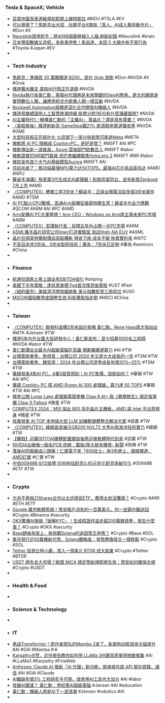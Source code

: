 ### Tesla & SpaceX; Vehicle
- [百度地圖真車道級導航即將上線特斯拉](https://technews.tw/2024/06/04/baidu-map-v20-tesla/) #BIDU #TSLA #EV
- [可以壞壞了？馬斯克出大招　社群平台X開放「真人、AI成人藝術動作片」](https://tw.nextapple.com/international/20240604/B83FFB5BA1320E114D57B290B7FD5620) #Elon #X
- [Neuralink競爭對手：將4096個電極植入人腦 刷新紀錄](https://news.cnyes.com/news/id/5584269) #Neuralink #brain
- [日本豐田數據又造假，多款車停售！馬自達、本田 5 大廠也有不當行為](https://www.managertoday.com.tw/articles/view/68669) #Toyota #Japan #EV
-
- ### Tech Industry
- [馬斯克：準備買 30 萬顆輝達 B200，提升 Grok 效能](https://technews.tw/2024/06/04/elon-musk-nvidia-b200-grok/) #Elon #NVDA #X #Grok
- [輝達獨木難支 美股AI行情正在退燒](https://news.cnyes.com/news/id/5584959) #NVDA
- [Nvidia執行長黃仁勳：客服AI代理將是未來關鍵的GenAI應用，更大的願景是實現數位人類，讓應用程式也能像人類一樣互動](https://www.ithome.com.tw/news/163273) #NVDA
- [Rockwell Automation與輝達深化合作開發AI機器人](https://news.cnyes.com/news/id/5584993) #NVDA
- [輝達用業績證明人工智慧熱潮持續 股票分割1拆10有什麼潛藏風險?](https://news.cnyes.com/news/id/5586015) #NVDA
- [AI主權時代1／解構黃仁勳的「主權AI」 賣晶片？還是真有需要？](https://money.udn.com/money/story/123742/8009551) #NVDA
- [〈美股盤後〉輝達刷新高 GameStop飆21% 能源股拖累道瓊收黑](https://news.cnyes.com/news/id/5585087) #NVDA #GME
- [大型科技股正在碎片化 七巨頭下一家分拆股票可能是Meta](https://news.cnyes.com/news/id/5584858) #META
- [微軟將 AI PC 限縮成 Copilot+PC，是好是壞？](https://technews.tw/2024/06/04/copilotpc/) #MSFT #AI #PC
- [微軟傳出新一波裁員，Azure 雲端部門砍數百人](https://finance.technews.tw/2024/06/04/microsoft-cutting-hundreds-of-jobs-in-azure-cloud-business/) #MSFT #labor
- [微軟證實於MR部門裁員 但仍會繼續販售HoloLens 2](https://news.cnyes.com/news/id/5585082) #MSFT #MR #labor
- [微软发布首个大气AI基础模型Aurora](https://www.jiqizhixin.com/articles/2024-06-04-4) #MSFT #AI
- [苏妈杀疯了：移动端最强NPU算力达50TOPS，最强AI芯片挑战英伟达](https://www.jiqizhixin.com/articles/2024-06-04-6) #AMD #NPU
- [蘇姿丰演講》發表第3代生成式AI處理器！和施崇棠同台、宣布新款Zenbook 7月上市](https://www.wealth.com.tw/articles/d42f1070-b554-48ca-8380-8b7b1eac21aa) #AMD
- [〈COMPUTEX〉轉單三星3奈米？蘇姿丰：正與台積電洽談多個3奈米案件](https://news.cnyes.com/news/id/5584674) #AMD #TSM
- [AI PC點火CPU戰場，高通Arm架構狂搶英特爾生意！蘇姿丰也全力應戰](https://www.bnext.com.tw/article/79311/ai-pc-copilot-arm-pc-cpu) #QCOM #ARM #AI #PC #AMD
- [Arm架構AI PC大軍壓境！Arm CEO：Windows on Arm將主導未來PC市場](https://www.bnext.com.tw/article/79312/computex2024-arm-keynote) #ARM
- [〈COMPUTEX〉安謀執行長：目標五年內占領一半PC市場](https://news.cnyes.com/news/id/5584931) #ARM
- [ASML攜手晶片研究公司Imec打造實驗室 測試High-NA EUV](https://news.cnyes.com/news/id/5584964) #ASML
- [晶片巨頭英特爾股價自高點腰斬 營收下跌 成本不變 拖累獲利率](https://news.cnyes.com/news/id/5584947) #INTC
- [不盲目追求3奈米、5奈米製程技術！華為：7奈米已足夠](https://news.cnyes.com/news/id/5585117) #華為 #semicon #China
-
- ### Finance
- [航運巨頭馬士基上調全年EBITDA指引](https://news.cnyes.com/news/id/5585086) #shiping
- [美銀下半年策略：逢低買美債 Fed首次降息後賣股](https://www.moneydj.com/kmdj/news/newsviewer.aspx?a=e0ea9468-465f-46b0-a013-7e1bb49a2c3f) #UST #Fed
- [〈紐約匯市〉美經濟浮現放緩跡象 美元指數貶至三周低位](https://news.cnyes.com/news/id/5585080) #USD
- [MSCI中國指數季度調整生效 料影響股指走勢](https://news.cnyes.com/news/id/5585685) #MSCI #China
-
- ### Taiwan
- [〈COMPUTEX〉聯發科首曝2奈米設計架構 黃仁勳、Rene Haas兩大咖站台](https://news.cnyes.com/news/id/5586299) #MTK #Jensen #TW
- [輝達5年內在台蓋大型研發中心！黃仁勳宣布：至少招募1000名工程師](https://www.wealth.com.tw/articles/e7137a50-6048-4e0f-8e7a-272daf141948) #NVDA #labor #TW
- [黃仁勳讚全台最大AI超級電腦在高雄 規劃擴建運算力](https://www.cna.com.tw/news/afe/202406040171.aspx) #AI #TW
- [台積電股東會，劉德音：台積公司 2024 年又是大大成長的一年](https://finance.technews.tw/2024/06/04/tsmc-shareholders-meeting-2/) #TSM #TW
- [台積電股東會，魏哲家：2024 年台積公司逐季成長年增20%~25%](https://finance.technews.tw/2024/06/04/in-2024-tsmcs-quarter-to-quarter-growth-will-increase-by-2025-annually/) #TSM #TW
- [華碩發表4款AI PC，4萬5就買得到！AI PC售價、效能如何？](https://www.bnext.com.tw/article/79313/asus-aipc-ai-alwaysincredible-2024-computex-pc-zenbook-proart) #華碩 #TW #AI #PC
- [華碩 Copilot+ PC 搭 AMD Ryzen AI 300 處理器，算力達 50 TOPS](https://ccc.technews.tw/2024/06/04/asus-at-computex-2024-1/) #華碩 #TW #AI #PC
- [微星公開 Lunar Lake 處理器電競掌機 Claw 8 AI+ 與《異塵餘生》限定版掌機 Claw X Fallout](https://gnn.gamer.com.tw/detail.php?sn=268738) #微星 #TW
- [COMPUTEX 2024：MSI 端出 800 系列晶片主機板，AMD 與 Intel 平台齊現身](https://benchlife.info/computex-2024-msi-launches-800-series-chip-motherboard-amd-and-intel-platforms-appear-together/) #微星 #TW
- [技嘉發表 AI TOP 本地端大型 LLM 訓練軟硬體整合解決方案](https://news.xfastest.com/gigabyte/140753/gigabyte-ai-top-llm/) #技嘉 #TW
- [〈COMPUTEX〉緯穎首度展示GB200 NVL72 大秀AI與液冷技術實力](https://news.cnyes.com/news/id/5584818) #緯穎 #TW
- [【機殼】迎廣(6117)AI硬體配置建設後將迎接軟體時代到來](https://uanalyze.com.tw/articles/681715427) #迎廣 #TW
- [NVIDIA台廠唯一點名PCB 欣興：載板/厚大板有機會- 新聞](https://m.moneydj.com/f1a.aspx?a=38df86f2-f31b-4e01-bf91-389ae28d8153) #欣興 #TW
- [落後AI伺服器成心頭痛！仁寶電子率「600壯士」拚3年趕上，搶接輝達、AMD訂單](https://www.bnext.com.tw/article/79298/compal-shareholders-meeting) #仁寶 #TW
- [中信00948B 6/12掛牌 00896估配息0.45元年化配息率破10%](https://news.cnyes.com/news/id/5584849) #00948B #ETF #TW
-
- ### Crypto
- [方舟不再與21Shares合作以太坊現貨ETF，費用太低沒賺頭？](https://abmedia.io/ark-invest-no-longer-cooperates-with-21shares-for-eth-etf) #Crypto #ARK #ETH #ETF
- [Google 擴充軟體惹禍！幣安帳戶消失的一百萬美元，何一坐鎮也難追回](https://abmedia.io/the-disappeared-mln-from-binance-account) #Crypto #Binance #security
- [OKX驚爆AI換臉「破解KYC」！生成假證件盜走超200萬鎂資產，發生什麼事？](https://www.blocktempo.com/okx-user-lost-2-million-in-deep-fake-ai-scam/) #Crypto #OKX #security
- [Base鏈後來居上，能挑戰Solana的迷因幣王座嗎？](https://www.blocktempo.com/the-battle-for-memecoin-market-solana-vs-base/) #Crypto #Base #SOL
- [單月發行近50萬種新代幣，Solana戰略長：發幣應像發文一樣輕鬆](https://abmedia.io/solana-launched-nearly-half-a-million-tokens-last-month) #Crypto #SOL
- [Tether 投資比特小鹿，買入一億美元 BTDR 成大股東](https://abmedia.io/tether-private-placement-of-bitdeer) #Crypto #Tether #BTDR
- [USDT 將失去大市場？歐盟 MiCA 穩定幣新規即將生效：幣安如何確保合規](https://abmedia.io/mica-effect-on-stable-coin-rule) #Crypto #USDT
-
- ### Health & Food
-
- ### Science & Technology
-
- ### IT
- [再战Transformer！原作者带队的Mamba 2来了，新架构训练效率大幅提升](https://www.jiqizhixin.com/articles/2024-06-04-7) #AI #GAI #Mamba #☆
- [Karpathy点赞，这份报告教你如何用 LLaMa 3创建高质量网络数据集](https://www.jiqizhixin.com/articles/2024-06-04-3) #AI #LLaMa3 #Karpathy #FineWeb
- [Anthropic Claude AI 推新「AI 代理」新功能，能串接外部 API 幫你買鞋、讀信](https://technews.tw/2024/06/04/anthropics-ai-now-lets-you-create-bots-to-work-for-you/) #AI #GAI #Claude
- [AI職缺年增3% 工程師炙手可熱、很會用AI工具也大加分](https://www.rti.org.tw/news/view/id/2208383) #AI #labor
- [發展AI建議？ 黃仁勳：學校需AI超級電腦](https://anntw.com/articles/20240604-KTih) #Jensen #AI #education
- [黃仁勳：機器人將是AI下一波浪潮](https://news.pchome.com.tw/science/technice/20240604/index-71748537081702338005.html) #Jensen #robotics #AI
-
